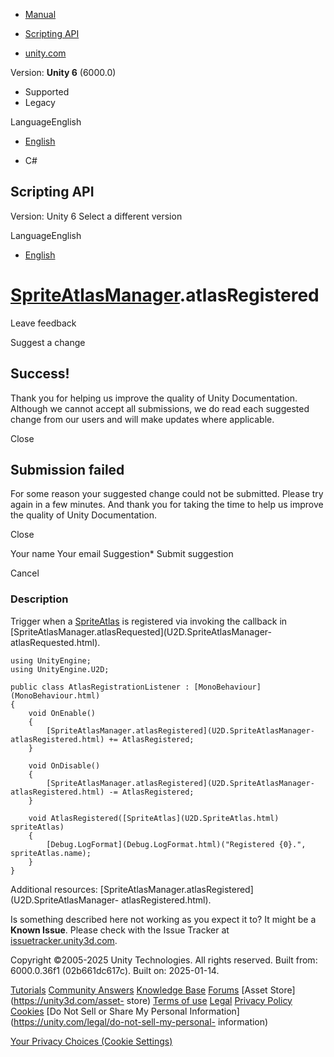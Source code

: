 [ ]()

  * [Manual](../Manual/index.html)
  * [Scripting API](../ScriptReference/index.html)

  * [unity.com](https://unity.com/)

Version: **Unity 6** (6000.0)

  * Supported
  * Legacy

LanguageEnglish

  * [English]()

  * C#

[ ](https://docs.unity3d.com)

## Scripting API

Version: Unity 6 Select a different version

LanguageEnglish

  * [English]()

#  [SpriteAtlasManager](U2D.SpriteAtlasManager.html).atlasRegistered

Leave feedback

Suggest a change

## Success!

Thank you for helping us improve the quality of Unity Documentation. Although
we cannot accept all submissions, we do read each suggested change from our
users and will make updates where applicable.

Close

## Submission failed

For some reason your suggested change could not be submitted. Please <a>try
again</a> in a few minutes. And thank you for taking the time to help us
improve the quality of Unity Documentation.

Close

Your name Your email Suggestion* Submit suggestion

Cancel

[ ]()

### Description

Trigger when a [SpriteAtlas](U2D.SpriteAtlas.html) is registered via invoking
the callback in [SpriteAtlasManager.atlasRequested](U2D.SpriteAtlasManager-
atlasRequested.html).

    
    
    using UnityEngine;
    using UnityEngine.U2D;  
      
    public class AtlasRegistrationListener : [MonoBehaviour](MonoBehaviour.html)
    {
        void OnEnable()
        {
            [SpriteAtlasManager.atlasRegistered](U2D.SpriteAtlasManager-atlasRegistered.html) += AtlasRegistered;
        }  
      
        void OnDisable()
        {
            [SpriteAtlasManager.atlasRegistered](U2D.SpriteAtlasManager-atlasRegistered.html) -= AtlasRegistered;
        }  
      
        void AtlasRegistered([SpriteAtlas](U2D.SpriteAtlas.html) spriteAtlas)
        {
            [Debug.LogFormat](Debug.LogFormat.html)("Registered {0}.", spriteAtlas.name);
        }
    }
    

Additional resources:
[SpriteAtlasManager.atlasRegistered](U2D.SpriteAtlasManager-
atlasRegistered.html).

Is something described here not working as you expect it to? It might be a
**Known Issue**. Please check with the Issue Tracker at
[issuetracker.unity3d.com](https://issuetracker.unity3d.com).

Copyright ©2005-2025 Unity Technologies. All rights reserved. Built from:
6000.0.36f1 (02b661dc617c). Built on: 2025-01-14.

[Tutorials](https://unity3d.com/learn) [Community
Answers](https://answers.unity3d.com) [Knowledge
Base](https://support.unity3d.com/hc/en-us)
[Forums](https://forum.unity3d.com) [Asset Store](https://unity3d.com/asset-
store) [Terms of use](https://docs.unity3d.com/Manual/TermsOfUse.html)
[Legal](https://unity.com/legal) [Privacy
Policy](https://unity.com/legal/privacy-policy)
[Cookies](https://unity.com/legal/cookie-policy) [Do Not Sell or Share My
Personal Information](https://unity.com/legal/do-not-sell-my-personal-
information)

[Your Privacy Choices (Cookie Settings)](javascript:void\(0\);)

